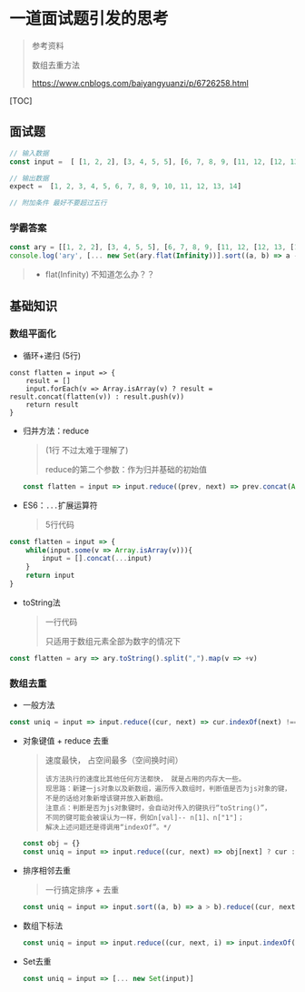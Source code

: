 # 一道面试题引发的思考

> 参考资料
>
> 数组去重方法
>
> https://www.cnblogs.com/baiyangyuanzi/p/6726258.html

[TOC]

## 面试题

```js
// 输入数据
const input =  [ [1, 2, 2], [3, 4, 5, 5], [6, 7, 8, 9, [11, 12, [12, 13, [14] ] ] ], 10]

// 输出数据
expect =  [1, 2, 3, 4, 5, 6, 7, 8, 9, 10, 11, 12, 13, 14] 

// 附加条件 最好不要超过五行
```

### 学霸答案

```js
const ary = [[1, 2, 2], [3, 4, 5, 5], [6, 7, 8, 9, [11, 12, [12, 13, [14]]]], 10]
console.log('ary', [... new Set(ary.flat(Infinity))].sort((a, b) => a - b))

```

>- flat(Infinity) 不知道怎么办？？

## 基础知识

### 数组平面化

- 循环+递归 (5行)

```
const flatten = input => {
    result = []
    input.forEach(v => Array.isArray(v) ? result = result.concat(flatten(v)) : result.push(v))
    return result
}
```

- 归并方法：reduce

  >  (1行 不过太难于理解了)
  >
  > reduce的第二个参数：作为归并基础的初始值

  ```js
  const flatten = input => input.reduce((prev, next) => prev.concat(Array.isArray(next) ? flatten(next) : next), []);
  ```

- ES6：`...`扩展运算符 

  > 5行代码

```js
const flatten = input => {
    while(input.some(v => Array.isArray(v))){
        input = [].concat(...input)
    }
    return input
}
```

- toString法

  > 一行代码
  >
  > 只适用于数组元素全部为数字的情况下

```js
const flatten = ary => ary.toString().split(",").map(v => +v)
```



### 数组去重

- 一般方法

```js
const uniq = input => input.reduce((cur, next) => cur.indexOf(next) !== -1 ? cur : [...cur, next], [])
```



- 对象键值 + reduce 去重

  > 速度最快， 占空间最多（空间换时间）
  >
  > ```
  > 该方法执行的速度比其他任何方法都快， 就是占用的内存大一些。
  > 现思路：新建一js对象以及新数组，遍历传入数组时，判断值是否为js对象的键，
  > 不是的话给对象新增该键并放入新数组。
  > 注意点：判断是否为js对象键时，会自动对传入的键执行“toString()”，
  > 不同的键可能会被误认为一样，例如n[val]-- n[1]、n["1"]；
  > 解决上述问题还是得调用“indexOf”。*/
  > ```

  ```js
  const obj = {}
  const uniq = input => input.reduce((cur, next) => obj[next] ? cur : obj[next] = true && [...cur, next], [])
  ```

- 排序相邻去重

  > 一行搞定排序 + 去重

  ```js
  const uniq = input => input.sort((a, b) => a > b).reduce((cur, next) => cur[cur.length - 1] === next ? cur : [...cur, next], [])
  ```

- 数组下标法

  ```js
  const uniq = input => input.reduce((cur, next, i) => input.indexOf(next) !== i ? cur : [...cur, next], [])
  
  ```

- Set去重

  ```js
  const uniq = input => [... new Set(input)]
  ```

  
